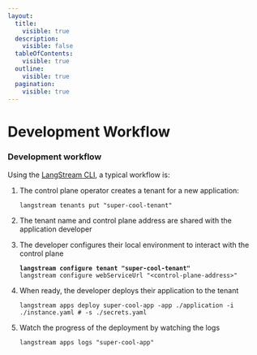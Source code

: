 ```yaml
---
layout:
  title:
    visible: true
  description:
    visible: false
  tableOfContents:
    visible: true
  outline:
    visible: true
  pagination:
    visible: true
---
```


# Development Workflow

### Development workflow

Using the [LangStream CLI](../installation/langstream-cli.md), a typical workflow is:

1.  The control plane operator creates a tenant for a new application:

    ```
    langstream tenants put "super-cool-tenant"
    ```
2. The tenant name and control plane address are shared with the application developer
3.  The developer configures their local environment to interact with the control plane

    <pre><code><strong>langstream configure tenant "super-cool-tenant"
    </strong>langstream configure webServiceUrl "&#x3C;control-plane-address>"
    </code></pre>
4.  When ready, the developer deploys their application to the tenant

    ```
    langstream apps deploy super-cool-app -app ./application -i ./instance.yaml # -s ./secrets.yaml
    ```
5.  Watch the progress of the deployment by watching the logs

    ```
    langstream apps logs "super-cool-app"
    ```
